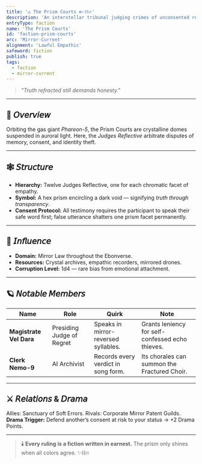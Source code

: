 ```yaml
---
title: '⚖️ The Prism Courts ⚙️✨⛓️🔥'
description: 'An interstellar tribunal judging crimes of unconsented reflection theft.'
entryType: faction
name: 'The Prism Courts'
id: 'faction-prism-courts'
arc: 'Mirror-Current'
alignment: 'Lawful Empathic'
safeword: fiction
publish: true
tags:
  - faction
  - mirror-current
---
```


> _"Truth refracted still demands honesty."_

---

## 🧭 𝘖𝘷𝘦𝘳𝘷𝘪𝘦𝘸

Orbiting the gas giant _Phareon-5_, the Prism Courts are crystalline domes suspended in auroral
light. Here, the _Judges Reflective_ arbitrate disputes of memory, consent, and identity theft.

---

## 🕸️ 𝘚𝘵𝘳𝘶𝘤𝘵𝘶𝘳𝘦

- **Hierarchy:** Twelve Judges Reflective, one for each chromatic facet of empathy.
- **Symbol:** A hex prism encircling a dark void — signifying _truth through transparency_.
- **Consent Protocol:** All testimony requires the participant to speak their safe word first; false
  utterance shatters one prism facet permanently.

---

## 🧬 𝘐𝘯𝘧𝘭𝘶𝘦𝘯𝘤𝘦

- **Domain:** Mirror Law throughout the Ebonverse.
- **Resources:** Crystal archives, empathic recorders, mirrored drones.
- **Corruption Level:** 1d4 — rare bias from emotional attachment.

---

## 🪐 𝘕𝘰𝘵𝘢𝘣𝘭𝘦 𝘔𝘦𝘮𝘣𝘦𝘳𝘴

| Name                    | Role                      | Quirk                                | Note                                             |
| ----------------------- | ------------------------- | ------------------------------------ | ------------------------------------------------ |
| **Magistrate Vel Dara** | Presiding Judge of Regret | Speaks in mirror-reversed syllables. | Grants leniency for self-confessed echo thieves. |
| **Clerk Nemo-9**        | AI Archivist              | Records every verdict in song form.  | Its chorales can summon the Fractured Choir.     |

---

## ⚔️ 𝘙𝘦𝘭𝘢𝘵𝘪𝘰𝘯𝘴 & 𝘋𝘳𝘢𝘮𝘢

Allies: Sanctuary of Soft Errors. Rivals: Corporate Mirror Patent Guilds. **Drama Trigger:** Defend
another’s consent at risk to your status → +2 Drama Points.

---

> 🕯️ **Every ruling is a fiction written in earnest.** The prism only shines when all colors agree.
> ✨⛓️🔥
